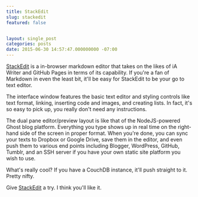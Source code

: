 ```yaml
---
title: StackEdit
slug: stackedit
featured: false


layout: single_post
categories: posts
date: 2015-06-30 14:57:47.000000000 -07:00
---
```


[StackEdit](http://stackedit.io) is a in-browser markdown editor that takes on the likes of iA Writer and GitHub Pages in terms of its capability. If you're a fan of Markdown in even the least bit, it'll be easy for StackEdit to be your go to text editor.

The interface window features the basic text editor and styling controls like text format, linking, inserting code and images, and creating lists. In fact, it's so easy to pick up, you really don't need any instructions.



The dual pane editor/preview layout is like that of the NodeJS-powered Ghost blog platform. Everything you type shows up in real time on the right-hand side of the screen in proper format. When you're done, you can sync your texts to Dropbox or Google Drive, save them in the editor, and even push them to various end points including Blogger, WordPress, GitHub, Tumblr, and an SSH server if you have your own static site platform you wish to use.

What's really cool? If you have a CouchDB instance, it'll push straight to it. Pretty nifty.

Give [StackEdit](http://stackedit.io) a try. I think you'll like it.

